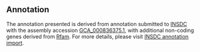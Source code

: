 

Annotation
----------

The annotation presented is derived from annotation submitted to
[INSDC](http://www.insdc.org) with the assembly accession
[GCA\_000836375.1](http://www.ebi.ac.uk/ena/data/view/GCA_000836375.1),
with additional non-coding genes derived from
[Rfam](http://rfam.xfam.org/). For more details, please visit [INSDC
annotation
import](http://ensemblgenomes.org/info/data/insdc_annotation).
